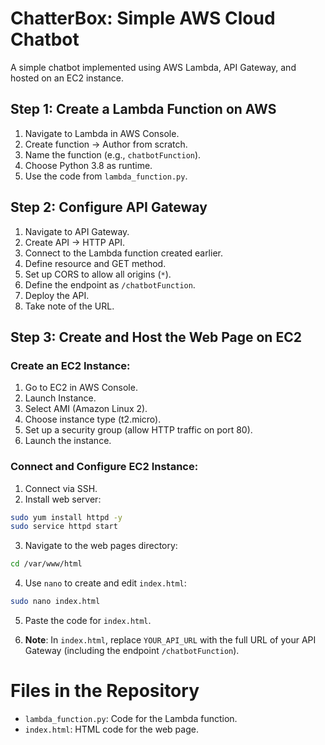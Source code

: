 
# ChatterBox: Simple AWS Cloud Chatbot

A simple chatbot implemented using AWS Lambda, API Gateway, and hosted on an EC2 instance.

## Step 1: Create a Lambda Function on AWS

1. Navigate to Lambda in AWS Console.
2. Create function -> Author from scratch.
3. Name the function (e.g., `chatbotFunction`).
4. Choose Python 3.8 as runtime.
5. Use the code from `lambda_function.py`.

## Step 2: Configure API Gateway

1. Navigate to API Gateway.
2. Create API -> HTTP API.
3. Connect to the Lambda function created earlier.
4. Define resource and GET method.
5. Set up CORS to allow all origins (`*`).
6. Define the endpoint as `/chatbotFunction`.
7. Deploy the API.
8. Take note of the URL.

## Step 3: Create and Host the Web Page on EC2

### Create an EC2 Instance:

1. Go to EC2 in AWS Console.
2. Launch Instance.
3. Select AMI (Amazon Linux 2).
4. Choose instance type (t2.micro).
5. Set up a security group (allow HTTP traffic on port 80).
6. Launch the instance.

### Connect and Configure EC2 Instance:

1. Connect via SSH.
2. Install web server:

```bash
sudo yum install httpd -y
sudo service httpd start
```

3. Navigate to the web pages directory:

```bash
cd /var/www/html
```

4. Use `nano` to create and edit `index.html`:

```bash
sudo nano index.html
```

5. Paste the code for `index.html`.

6. **Note**: In `index.html`, replace `YOUR_API_URL` with the full URL of your API Gateway (including the endpoint `/chatbotFunction`).

# Files in the Repository

- `lambda_function.py`: Code for the Lambda function.
- `index.html`: HTML code for the web page.